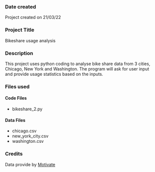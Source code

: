 ### Date created
Project created on 21/03/22

### Project Title
Bikeshare usage analysis

### Description
This project uses python coding to analyse bike share data from 3 cities, Chicago, New York and Washington. The program will ask for user input and provide usage statistics based on the inputs.

### Files used
#### Code Files
- bikeshare_2.py
#### Data Files
- chicago.csv
- new_york_city.csv
- washington.csv

### Credits
Data provide by [Motivate](https://www.motivateco.com/)
